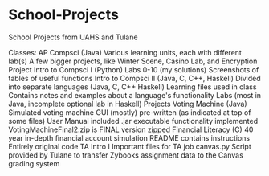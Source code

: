 # School-Projects

School Projects from UAHS and Tulane

Classes:
	AP Compsci (Java)
		Various learning units, each with different lab(s)
		A few bigger projects, like Winter Scene, Casino Lab, and Encryption Project
	Intro to Compsci I (Python)
		Labs 0-10 (my solutions)
		Screenshots of tables of useful functions
	Intro to Compsci II (Java, C, C++, Haskell)
		Divided into separate languages (Java, C, C++ Haskell)
		Learning files used in class
			Contains notes and examples about a language's functionality
		Labs (most in Java, incomplete optional lab in Haskell)
		Projects
			Voting Machine (Java)
				Simulated voting machine
				GUI (mostly) pre-written (as indicated at top of some files)
				User Manual included
				.jar executable functionality implemented
				VotingMachineFinal2.zip is FINAL version zipped
			Financial Literacy (C)
				40 year in-depth financial account simulation
				README contains instructions
				Entirely original code
	TA Intro I
		Important files for TA job
		canvas.py
			Script provided by Tulane to transfer Zybooks assignment data to the Canvas grading system